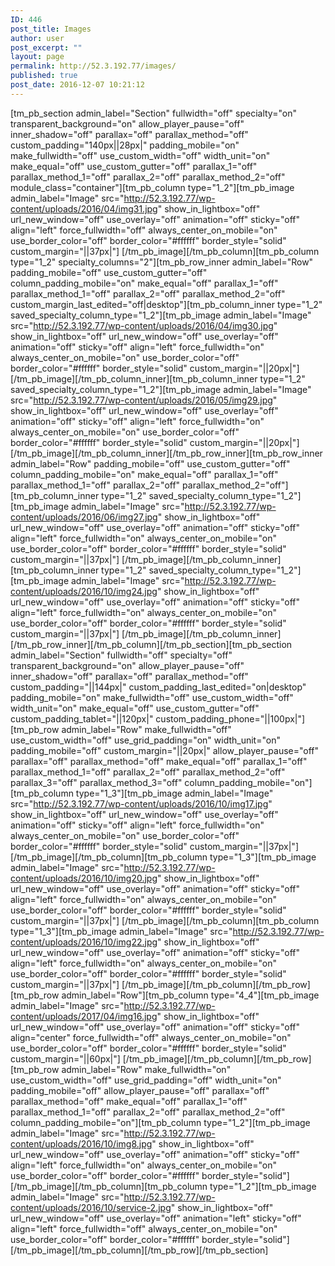 ```yaml
---
ID: 446
post_title: Images
author: user
post_excerpt: ""
layout: page
permalink: http://52.3.192.77/images/
published: true
post_date: 2016-12-07 10:21:12
---
```

[tm_pb_section admin_label="Section" fullwidth="off" specialty="on" transparent_background="on" allow_player_pause="off" inner_shadow="off" parallax="off" parallax_method="off" custom_padding="140px||28px|" padding_mobile="on" make_fullwidth="off" use_custom_width="off" width_unit="on" make_equal="off" use_custom_gutter="off" parallax_1="off" parallax_method_1="off" parallax_2="off" parallax_method_2="off" module_class="container"][tm_pb_column type="1_2"][tm_pb_image admin_label="Image" src="http://52.3.192.77/wp-content/uploads/2016/04/img31.jpg" show_in_lightbox="off" url_new_window="off" use_overlay="off" animation="off" sticky="off" align="left" force_fullwidth="off" always_center_on_mobile="on" use_border_color="off" border_color="#ffffff" border_style="solid" custom_margin="||37px|"] [/tm_pb_image][/tm_pb_column][tm_pb_column type="1_2" specialty_columns="2"][tm_pb_row_inner admin_label="Row" padding_mobile="off" use_custom_gutter="off" column_padding_mobile="on" make_equal="off" parallax_1="off" parallax_method_1="off" parallax_2="off" parallax_method_2="off" custom_margin_last_edited="off|desktop"][tm_pb_column_inner type="1_2" saved_specialty_column_type="1_2"][tm_pb_image admin_label="Image" src="http://52.3.192.77/wp-content/uploads/2016/04/img30.jpg" show_in_lightbox="off" url_new_window="off" use_overlay="off" animation="off" sticky="off" align="left" force_fullwidth="on" always_center_on_mobile="on" use_border_color="off" border_color="#ffffff" border_style="solid" custom_margin="||20px|"] [/tm_pb_image][/tm_pb_column_inner][tm_pb_column_inner type="1_2" saved_specialty_column_type="1_2"][tm_pb_image admin_label="Image" src="http://52.3.192.77/wp-content/uploads/2016/05/img29.jpg" show_in_lightbox="off" url_new_window="off" use_overlay="off" animation="off" sticky="off" align="left" force_fullwidth="on" always_center_on_mobile="on" use_border_color="off" border_color="#ffffff" border_style="solid" custom_margin="||20px|"] [/tm_pb_image][/tm_pb_column_inner][/tm_pb_row_inner][tm_pb_row_inner admin_label="Row" padding_mobile="off" use_custom_gutter="off" column_padding_mobile="on" make_equal="off" parallax_1="off" parallax_method_1="off" parallax_2="off" parallax_method_2="off"][tm_pb_column_inner type="1_2" saved_specialty_column_type="1_2"][tm_pb_image admin_label="Image" src="http://52.3.192.77/wp-content/uploads/2016/06/img27.jpg" show_in_lightbox="off" url_new_window="off" use_overlay="off" animation="off" sticky="off" align="left" force_fullwidth="on" always_center_on_mobile="on" use_border_color="off" border_color="#ffffff" border_style="solid" custom_margin="||37px|"] [/tm_pb_image][/tm_pb_column_inner][tm_pb_column_inner type="1_2" saved_specialty_column_type="1_2"][tm_pb_image admin_label="Image" src="http://52.3.192.77/wp-content/uploads/2016/10/img24.jpg" show_in_lightbox="off" url_new_window="off" use_overlay="off" animation="off" sticky="off" align="left" force_fullwidth="on" always_center_on_mobile="on" use_border_color="off" border_color="#ffffff" border_style="solid" custom_margin="||37px|"] [/tm_pb_image][/tm_pb_column_inner][/tm_pb_row_inner][/tm_pb_column][/tm_pb_section][tm_pb_section admin_label="Section" fullwidth="off" specialty="off" transparent_background="on" allow_player_pause="off" inner_shadow="off" parallax="off" parallax_method="off" custom_padding="||144px|" custom_padding_last_edited="on|desktop" padding_mobile="on" make_fullwidth="off" use_custom_width="off" width_unit="on" make_equal="off" use_custom_gutter="off" custom_padding_tablet="||120px|" custom_padding_phone="||100px|"][tm_pb_row admin_label="Row" make_fullwidth="off" use_custom_width="off" use_grid_padding="on" width_unit="on" padding_mobile="off" custom_margin="||20px|" allow_player_pause="off" parallax="off" parallax_method="off" make_equal="off" parallax_1="off" parallax_method_1="off" parallax_2="off" parallax_method_2="off" parallax_3="off" parallax_method_3="off" column_padding_mobile="on"][tm_pb_column type="1_3"][tm_pb_image admin_label="Image" src="http://52.3.192.77/wp-content/uploads/2016/10/img17.jpg" show_in_lightbox="off" url_new_window="off" use_overlay="off" animation="off" sticky="off" align="left" force_fullwidth="on" always_center_on_mobile="on" use_border_color="off" border_color="#ffffff" border_style="solid" custom_margin="||37px|"] [/tm_pb_image][/tm_pb_column][tm_pb_column type="1_3"][tm_pb_image admin_label="Image" src="http://52.3.192.77/wp-content/uploads/2016/10/img20.jpg" show_in_lightbox="off" url_new_window="off" use_overlay="off" animation="off" sticky="off" align="left" force_fullwidth="on" always_center_on_mobile="on" use_border_color="off" border_color="#ffffff" border_style="solid" custom_margin="||37px|"] [/tm_pb_image][/tm_pb_column][tm_pb_column type="1_3"][tm_pb_image admin_label="Image" src="http://52.3.192.77/wp-content/uploads/2016/10/img22.jpg" show_in_lightbox="off" url_new_window="off" use_overlay="off" animation="off" sticky="off" align="left" force_fullwidth="on" always_center_on_mobile="on" use_border_color="off" border_color="#ffffff" border_style="solid" custom_margin="||37px|"] [/tm_pb_image][/tm_pb_column][/tm_pb_row][tm_pb_row admin_label="Row"][tm_pb_column type="4_4"][tm_pb_image admin_label="Image" src="http://52.3.192.77/wp-content/uploads/2017/04/img16.jpg" show_in_lightbox="off" url_new_window="off" use_overlay="off" animation="off" sticky="off" align="center" force_fullwidth="off" always_center_on_mobile="on" use_border_color="off" border_color="#ffffff" border_style="solid" custom_margin="||60px|"] [/tm_pb_image][/tm_pb_column][/tm_pb_row][tm_pb_row admin_label="Row" make_fullwidth="on" use_custom_width="off" use_grid_padding="off" width_unit="on" padding_mobile="off" allow_player_pause="off" parallax="off" parallax_method="off" make_equal="off" parallax_1="off" parallax_method_1="off" parallax_2="off" parallax_method_2="off" column_padding_mobile="on"][tm_pb_column type="1_2"][tm_pb_image admin_label="Image" src="http://52.3.192.77/wp-content/uploads/2016/10/img8.jpg" show_in_lightbox="off" url_new_window="off" use_overlay="off" animation="off" sticky="off" align="left" force_fullwidth="on" always_center_on_mobile="on" use_border_color="off" border_color="#ffffff" border_style="solid"] [/tm_pb_image][/tm_pb_column][tm_pb_column type="1_2"][tm_pb_image admin_label="Image" src="http://52.3.192.77/wp-content/uploads/2016/10/service-2.jpg" show_in_lightbox="off" url_new_window="off" use_overlay="off" animation="left" sticky="off" align="left" force_fullwidth="off" always_center_on_mobile="on" use_border_color="off" border_color="#ffffff" border_style="solid"] [/tm_pb_image][/tm_pb_column][/tm_pb_row][/tm_pb_section]